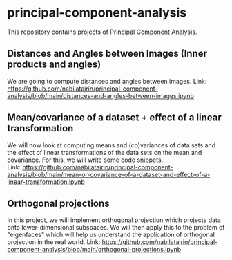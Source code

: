 # principal-component-analysis
This repository contains projects of Principal Component Analysis.

## Distances and Angles between Images (Inner products and angles)
We are going to compute distances and angles between images.
Link: https://github.com/nabilatajrin/principal-component-analysis/blob/main/distances-and-angles-between-images.ipynb

## Mean/covariance of a dataset + effect of a linear transformation
We will now look at computing means and (co)variances of data sets and the effect of linear transformations of the data sets on the mean and covariance. For this, we will write some code snippets.<br>
Link: https://github.com/nabilatajrin/principal-component-analysis/blob/main/mean-or-covariance-of-a-dataset-and-effect-of-a-linear-transformation.ipynb

## Orthogonal projections
In this project, we will implement orthogonal projection which projects data onto lower-dimensional subspaces. We will then apply this to the problem of "eigenfaces" which will help us understand the application of orthogonal projection in the real world.
Link: https://github.com/nabilatajrin/principal-component-analysis/blob/main/orthogonal-projections.ipynb


